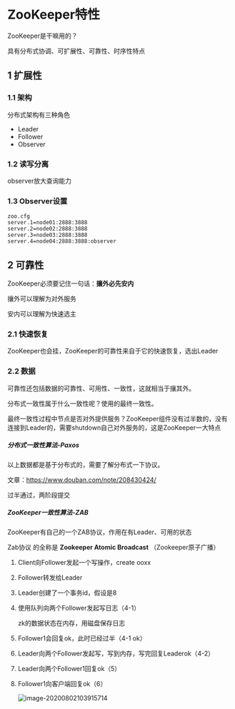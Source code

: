 # ZooKeeper特性

ZooKeeper是干嘛用的？

具有分布式协调、可扩展性、可靠性、时序性特点

## 1 扩展性

### 1.1 架构

分布式架构有三种角色

- Leader
- Follower
- Observer

### 1.2 读写分离

observer放大查询能力

### 1.3 Observer设置

```
zoo.cfg
server.1=node01:2888:3888
server.2=node02:2888:3888
server.3=node03:2888:3888
server.4=node04:2888:3888:observer
```

## 2 可靠性

ZooKeeper必须要记住一句话：**攘外必先安内**

攘外可以理解为对外服务

安内可以理解为快速选主

### 2.1 快速恢复

ZooKeeper也会挂，ZooKeeper的可靠性来自于它的快速恢复，选出Leader

### 2.2 数据

可靠性还包括数据的可靠性、可用性、一致性，这就相当于攘其外。

分布式一致性属于什么一致性呢？使用的最终一致性。

最终一致性过程中节点是否对外提供服务？ZooKeeper组件没有过半数的，没有连接到Leader的，需要shutdown自己对外服务的，这是ZooKeeper一大特点

##### 分布式一致性算法-Paxos

以上数据都是基于分布式的，需要了解分布式一下协议。

文章：https://www.douban.com/note/208430424/

过半通过，两阶段提交

##### ZooKeeper一致性算法-ZAB

ZooKeeper有自己的一个ZAB协议，作用在有Leader、可用的状态

Zab协议 的全称是 **Zookeeper Atomic Broadcast** （Zookeeper原子广播）

1. Client向Follower发起一个写操作，create ooxx

2. Follower转发给Leader

3. Leader创建了一个事务id，假设是8

4. 使用队列向两个Follower发起写日志（4-1）

   zk的数据状态在内存，用磁盘保存日志

5. Follower1会回复ok，此时已经过半（4-1 ok）

6. Leader向两个Follower发起写，写到内存，写完回复Leaderok（4-2）

7. Leader向两个Follower1回复ok（5）

8. Follower1向客户端回复ok（6）

   ![image-20200802103915714](https://yeyangshu-picgo.oss-cn-shanghai.aliyuncs.com/img/image-20200802103915714.png)

